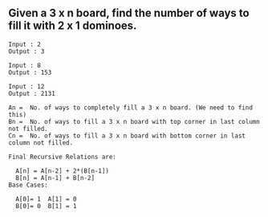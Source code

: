 ## Given a 3 x n board, find the number of ways to fill it with 2 x 1 dominoes.
```
Input : 2
Output : 3

Input : 8
Output : 153

Input : 12
Output : 2131
```


```
An =  No. of ways to completely fill a 3 x n board. (We need to find this)
Bn =  No. of ways to fill a 3 x n board with top corner in last column not filled.
Cn =  No. of ways to fill a 3 x n board with bottom corner in last column not filled.
```



```
Final Recursive Relations are:

  A[n] = A[n-2] + 2*(B[n-1]) 
  B[n] = A[n-1] + B[n-2] 
Base Cases:

  A[0]= 1  A[1] = 0 
  B[0]= 0  B[1] = 1 
 ```
